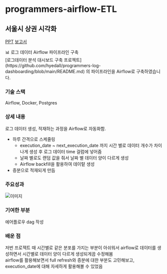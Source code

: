 # programmers-airflow-ETL


## 서울시 상권 시각화

[PPT](https://drive.google.com/file/d/1Vf_5PjsqAyTjv4_fS7gazsn3CjKi06c3/view?usp=sharing)
[보고서](https://drive.google.com/file/d/1dFx-y0XNwNcr3PT8atcIusFzSGJCd2GC/view?usp=sharing)

<aside>
📊 로그 데이터 Airflow 파이프라인  구축 <aside>
[로그데이터 분석 대시보드 구축 프로젝트](https://github.com/hyedall/programmers-log-dashboarding/blob/main/README.md)
의 파이프라인을 Airflow로 구축하였습니다.

</aside>

### 기술 스택

Airflow,  Docker, Postgres

### 상세 내용

로그 데이터 생성, 적재하는 과정을 Airflow로 자동화함.  
- 하루 간격으로 스케줄링
  - execution_date ~ next_execution_date 까지 시간 별로 데이터 개수가 차이나게 생성 후 로그 데이터 time 걸럼에 넣어줌
  - 날짜 별로도 랜덤 값을 줘서 날짜 별 데이터 양이 다르게 생성
  - Airflow backfill을 활용하여 데이텉 생성
- 증분으로 적재되게 만듬



### 주요성과

![이미지](https://drive.google.com/file/d/1dnr1L610o0MYbsxzW2ttWDurRBBdP_Lm/view?usp=sharing)


### 기여한 부분

에어플로우 dag 작성

### 배운 점

저번 프로젝트 때 시간별로 같은 분포를 가지는 부분이 아쉬워서 airflow로 데이터를 생성하면서 시간별로 데이터 양이 다르게 생성되게끔 수정해봄  
airflow를 활용해보면서 full refresh와 증분에 대한 부분도 고민해보고,  execution_date에 대해 자세하게 활용해볼 수 있었음







